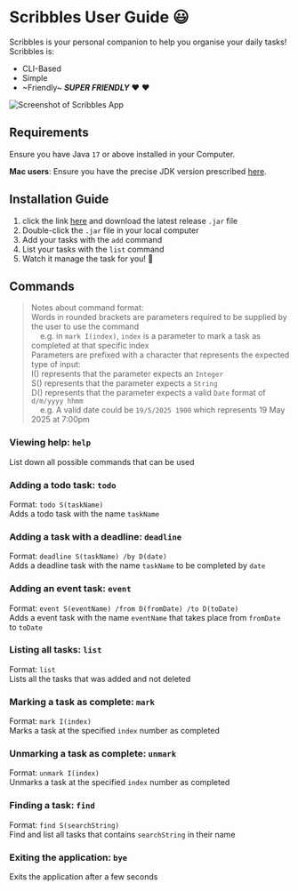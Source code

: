 # Scribbles User Guide 😃

Scribbles is your personal companion to help you organise your daily tasks!
Scribbles is:
- CLI-Based
- Simple
- ~Friendly~ **_SUPER FRIENDLY_** ❤️ ❤️

![Screenshot of Scribbles App](https://its-me-orion.github.io/ip/Ui.png)

## Requirements
Ensure you have Java `17` or above installed in your Computer.

**Mac users**: Ensure you have the precise JDK version prescribed [here](https://se-education.org/guides/tutorials/javaInstallationMac.html).

## Installation Guide
1. click the link [here](https://github.com/its-me-orion/ip/releases) and download the latest release `.jar` file
2. Double-click the `.jar` file in your local computer
3. Add your tasks with the `add` command
4. List your tasks with the `list` command
5. Watch it manage the task for you! 💯

## Commands
> Notes about command format:  
Words in rounded brackets are parameters required to be supplied by the user to use the command  
&nbsp;&nbsp;&nbsp;&nbsp;e.g. in `mark I(index)`, `index` is a parameter to mark a task as completed at that specific index  
Parameters are prefixed with a character that represents the expected type of input:  
I() represents that the parameter expects an `Integer`  
S() represents that the parameter expects a `String`  
D() represents that the parameter expects a valid `Date` format of `d/m/yyyy hhmm`  
&nbsp;&nbsp;&nbsp;&nbsp;e.g. A valid date could be `19/5/2025 1900` which represents 19 May 2025 at 7:00pm

  
### Viewing help: `help`

List down all possible commands that can be used
  
### Adding a todo task: `todo`

Format: `todo S(taskName)`  
Adds a todo task with the name `taskName`
  
### Adding a task with a deadline: `deadline`

Format: `deadline S(taskName) /by D(date)`  
Adds a deadline task with the name `taskName` to be completed by `date`
  
### Adding an event task: `event`

Format: `event S(eventName) /from D(fromDate) /to D(toDate)`  
Adds a event task with the name `eventName` that takes place from `fromDate` to `toDate`
  
### Listing all tasks: `list`

Format: `list`  
Lists all the tasks that was added and not deleted
  
### Marking a task as complete: `mark`

Format: `mark I(index)`  
Marks a task at the specified `index` number as completed
  
### Unmarking a task as complete: `unmark`

Format: `unmark I(index)`  
Unmarks a task at the specified `index` number as completed
  
### Finding a task: `find`

Format: `find S(searchString)`  
Find and list all tasks that contains `searchString` in their name
  
### Exiting the application: `bye`

Exits the application after a few seconds